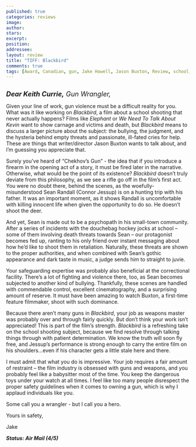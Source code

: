 ```yaml
---
published: true
categories: reviews
image:
author: 
stars: 
excerpt: 
position: 
addressee: 
layout: review
title: "TIFF: Blackbird"
comments: true
tags: [Award, Canadian, gun, Jake Howell, Jason Buxton, Review, school, shooting, TIFF, Uncategorized, violence]
---
```

<div><p><span class="full-image-block ssNonEditable"><span><a href="/letters/2012/9/25/blackbird.html"><img src="http://static.squarespace.com/static/5005f6bcc4aa41161b33e89e/5329cf1fe4b07c068ebf74de/5329cf1fe4b07c068ebf768d/1348582494697/Blackbird.jpg" alt="" /></a></span></span></p>
<p><span style="font-size:130%;"><em><strong>Dear Keith Currie,</strong> Gun Wrangler,</em></span></p>
<p>Given your line of work, gun violence must be a difficult reality for you. What was it like working on <em>Blackbird</em>, a film about a school shooting that never actually happens? Films like <em>Elephant </em>or <em>We Need To Talk About Kevin</em> want to show carnage and victims and death, but <em>Blackbird</em> means to discuss a larger picture about the subject: the bullying, the judgment, and the hysteria behind empty threats and passionate, ill-fated cries for help. These are things that writer/director Jason Buxton wants to talk about, and I&rsquo;m guessing you appreciate that.</p>
<p>Surely you&rsquo;ve heard of &ldquo;Chekhov&rsquo;s Gun&rdquo; - the idea that if you introduce a firearm in the opening act of a story, it must be fired later in the narrative. Otherwise, what would be the point of its existence? <em>Blackbird</em> doesn&rsquo;t truly deviate from this philosophy, as we see a rifle go off in the film&rsquo;s first act. You were no doubt there, behind the scenes, as the woefully-misunderstood Sean Randall (Connor Jessup) is on a hunting trip with his father. It was an important moment, as it shows Randall is uncomfortable with killing innocent life when given the opportunity to do so. He doesn&rsquo;t shoot the deer.</p>
<p>And yet, Sean is made out to be a psychopath in his small-town community. After a series of incidents with the douchebag hockey jocks at school &ndash; some of them involving death threats towards Sean &ndash; our protagonist becomes fed up, ranting to his only friend over instant messaging about how he&rsquo;d like to shoot them in retaliation. Naturally, these threats are shown to the proper authorities, and when combined with Sean&rsquo;s gothic appearance and dark taste in music, a judge sends him to straight to juvie.</p>
<p>Your safeguarding expertise was probably also beneficial at the correctional facility. There&rsquo;s a lot of fighting and violence there, too, as Sean becomes subjected to another kind of bullying. Thankfully, these scenes are handled with commendable control, excellent cinematography, and a surprising amount of reserve. It must have been amazing to watch Buxton, a first-time feature filmmaker, shoot with such dominance.</p>
<p>Because there aren&rsquo;t many guns in <em>Blackbird</em>, your job as weapons master was probably over and through fairly quickly. But don&rsquo;t think your work isn&rsquo;t appreciated! This is part of the film&rsquo;s strength. <em>Blackbird </em>is a refreshing take on the school shooting subject, because we find resolve through talking things through with patient determination. We know the truth will soon fly free, and Jessup&rsquo;s performance is strong enough to carry the entire film on his shoulders&hellip;even if his character gets a little stale here and there.</p>
<p>I must admit that what you do is impressive. Your job requires a fair amount of restraint &ndash; the film industry is obsessed with guns and weapons, and you probably feel like a babysitter most of the time. You keep the dangerous toys under your watch at all times. I feel like too many people disrespect the proper safety guidelines when it comes to owning a gun, which is why I applaud individuals like you.</p>
<p>Some call you a wrangler - but I call you a hero.</p>
<p>Yours in safety,</p>
<p>Jake</p>
<p><strong><em>Status: Air Mail (4/5)</em></strong></p></div>
